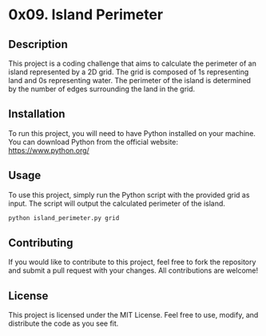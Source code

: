 # 0x09. Island Perimeter

## Description
This project is a coding challenge that aims to calculate the perimeter of an island represented by a 2D grid. The grid is composed of 1s representing land and 0s representing water. The perimeter of the island is determined by the number of edges surrounding the land in the grid.

## Installation
To run this project, you will need to have Python installed on your machine. You can download Python from the official website: https://www.python.org/

## Usage
To use this project, simply run the Python script with the provided grid as input. The script will output the calculated perimeter of the island.

```bash
python island_perimeter.py grid
```

## Contributing
If you would like to contribute to this project, feel free to fork the repository and submit a pull request with your changes. All contributions are welcome!

## License
This project is licensed under the MIT License. Feel free to use, modify, and distribute the code as you see fit.